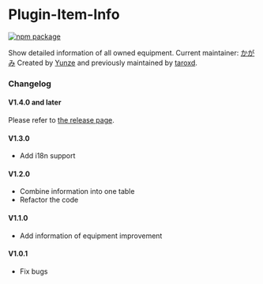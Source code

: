# Plugin-Item-Info

[![npm package][npm-badge]][npm]

Show detailed information of all owned equipment.
Current maintainer: [かがみ](https://github.com/KagamiChan)
Created by [Yunze](https://github.com/myzwillmake) and previously maintained by [taroxd](https://github.com/taroxd).

### Changelog

#### V1.4.0 and later
Please refer to [the release page](https://github.com/poooi/plugin-item-info/releases).

#### V1.3.0
* Add i18n support

#### V1.2.0
* Combine information into one table
* Refactor the code

#### V1.1.0
* Add information of equipment improvement

#### V1.0.1
* Fix bugs

[npm-badge]: https://img.shields.io/npm/v/poi-plugin-item-info.svg?style=flat-square
[npm]: https://www.npmjs.org/package/poi-plugin-item-info
